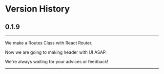 # Version History

## 0.1.9

---

We make a Routes Class with React Router.

Now we are going to making header with UI ASAP.

We're always waiting for your advices or feedback!


---